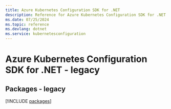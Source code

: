 ```yaml
---
title: Azure Kubernetes Configuration SDK for .NET
description: Reference for Azure Kubernetes Configuration SDK for .NET
ms.date: 07/25/2024
ms.topic: reference
ms.devlang: dotnet
ms.service: kubernetesconfiguration
---
```

# Azure Kubernetes Configuration SDK for .NET - legacy
## Packages - legacy
[!INCLUDE [packages](kubernetes-configuration-index.md)]